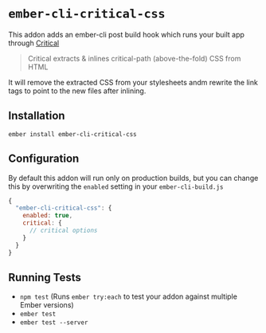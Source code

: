 # `ember-cli-critical-css`

This addon adds an ember-cli post build hook which runs your built app through [Critical](https://github.com/addyosmani/critical/) 

> Critical extracts & inlines critical-path (above-the-fold) CSS from HTML

It will remove the extracted CSS from your stylesheets andm rewrite the link tags to point to the new files after inlining.

## Installation

    ember install ember-cli-critical-css

## Configuration

By default this addon will run only on production builds, but you can change this by overwriting
the `enabled` setting in your `ember-cli-build.js`

```js
{
  "ember-cli-critical-css": {
    enabled: true,
    critical: {
      // critical options
    }
  }
}

```

## Running Tests

* `npm test` (Runs `ember try:each` to test your addon against multiple Ember versions)
* `ember test`
* `ember test --server`
